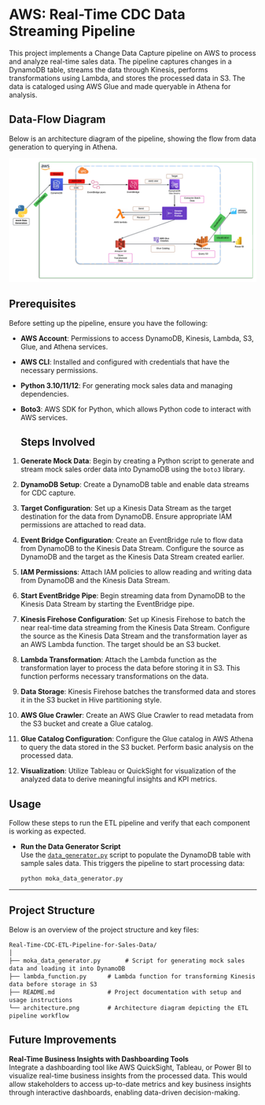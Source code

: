 # AWS: Real-Time CDC Data Streaming Pipeline
This project implements a Change Data Capture pipeline on AWS to process and analyze real-time sales data. The pipeline captures changes in a DynamoDB table, streams the data through Kinesis, performs transformations using Lambda, and stores the processed data in S3. The data is cataloged using AWS Glue and made queryable in Athena for analysis.

## Data-Flow Diagram

Below is an architecture diagram of the pipeline, showing the flow from data generation to querying in Athena.

![Data-Flow Diagram](Architecture.png)

## Prerequisites

Before setting up the pipeline, ensure you have the following:

- **AWS Account**: Permissions to access DynamoDB, Kinesis, Lambda, S3, Glue, and Athena services.
- **AWS CLI**: Installed and configured with credentials that have the necessary permissions.
- **Python 3.10/11/12**: For generating mock sales data and managing dependencies.
- **Boto3**: AWS SDK for Python, which allows Python code to interact with AWS services.

  ## Steps Involved

1. **Generate Mock Data**: Begin by creating a Python script to generate and stream mock sales order data into DynamoDB using the `boto3` library.

2. **DynamoDB Setup**: Create a DynamoDB table and enable data streams for CDC capture.

3. **Target Configuration**: Set up a Kinesis Data Stream as the target destination for the data from DynamoDB. Ensure appropriate IAM permissions are attached to read data.

4. **Event Bridge Configuration**: Create an EventBridge rule to flow data from DynamoDB to the Kinesis Data Stream. Configure the source as DynamoDB and the target as the Kinesis Data Stream created earlier.

5. **IAM Permissions**: Attach IAM policies to allow reading and writing data from DynamoDB and the Kinesis Data Stream.

6. **Start EventBridge Pipe**: Begin streaming data from DynamoDB to the Kinesis Data Stream by starting the EventBridge pipe.

7. **Kinesis Firehose Configuration**: Set up Kinesis Firehose to batch the near real-time data streaming from the Kinesis Data Stream. Configure the source as the Kinesis Data Stream and the transformation layer as an AWS Lambda function. The target should be an S3 bucket.

8. **Lambda Transformation**: Attach the Lambda function as the transformation layer to process the data before storing it in S3. This function performs necessary transformations on the data.

9. **Data Storage**: Kinesis Firehose batches the transformed data and stores it in the S3 bucket in Hive partitioning style.

10. **AWS Glue Crawler**: Create an AWS Glue Crawler to read metadata from the S3 bucket and create a Glue catalog.

11. **Glue Catalog Configuration**: Configure the Glue catalog in AWS Athena to query the data stored in the S3 bucket. Perform basic analysis on the processed data.

12. **Visualization**: Utilize Tableau or QuickSight for visualization of the analyzed data to derive meaningful insights and KPI metrics.


  ## Usage

Follow these steps to run the ETL pipeline and verify that each component is working as expected.

- **Run the Data Generator Script**  
   Use the [`data_generator.py`](moka_data_generator.py) script to populate the DynamoDB table with sample sales data. This triggers the pipeline to start processing data:

   ```bash
   python moka_data_generator.py
---

## Project Structure

Below is an overview of the project structure and key files:

```plaintext
Real-Time-CDC-ETL-Pipeline-for-Sales-Data/
│
├── moka_data_generator.py       # Script for generating mock sales data and loading it into DynamoDB
├── lambda_function.py      # Lambda function for transforming Kinesis data before storage in S3
├── README.md               # Project documentation with setup and usage instructions
└── architecture.png        # Architecture diagram depicting the ETL pipeline workflow
```

## Future Improvements
**Real-Time Business Insights with Dashboarding Tools**  
   Integrate a dashboarding tool like AWS QuickSight, Tableau, or Power BI to visualize real-time business insights from the processed data. This would allow stakeholders to access up-to-date metrics and key business insights through interactive dashboards, enabling data-driven decision-making.


